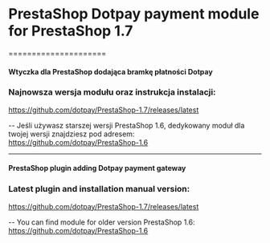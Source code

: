 # PrestaShop Dotpay payment module for  PrestaShop 1.7
=====================


#### Wtyczka dla PrestaShop dodająca bramkę płatności Dotpay ####


### Najnowsza wersja modułu oraz instrukcja instalacji:
https://github.com/dotpay/PrestaShop-1.7/releases/latest

--
 Jeśli używasz starszej wersji PrestaShop 1.6, dedykowany moduł dla twojej wersji znajdziesz pod adresem: https://github.com/dotpay/PrestaShop-1.6

---------------------------------------

#### PrestaShop plugin adding Dotpay payment gateway ####


### Latest plugin and installation manual version:
https://github.com/dotpay/PrestaShop-1.7/releases/latest


--
You can find module for older version PrestaShop 1.6: https://github.com/dotpay/PrestaShop-1.6
